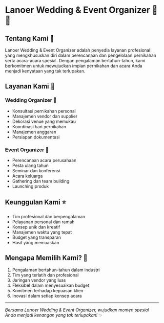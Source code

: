 # Lanoer Wedding & Event Organizer 💍✨

## Tentang Kami 🎯

Lanoer Wedding & Event Organizer adalah penyedia layanan profesional yang mengkhususkan diri dalam perencanaan dan pengelolaan pernikahan serta acara-acara spesial. Dengan pengalaman bertahun-tahun, kami berkomitmen untuk mewujudkan impian pernikahan dan acara Anda menjadi kenyataan yang tak terlupakan.

## Layanan Kami 🎁

### Wedding Organizer 💒

-   Konsultasi pernikahan personal
-   Manajemen vendor dan supplier
-   Dekorasi venue yang memukau
-   Koordinasi hari pernikahan
-   Manajemen anggaran
-   Persiapan dokumentasi

### Event Organizer 🎉

-   Perencanaan acara perusahaan
-   Pesta ulang tahun
-   Seminar dan konferensi
-   Acara keluarga
-   Gathering dan team building
-   Launching produk

## Keunggulan Kami ⭐

-   Tim profesional dan berpengalaman
-   Pelayanan personal dan ramah
-   Konsep unik dan kreatif
-   Manajemen waktu yang tepat
-   Budget yang transparan
-   Hasil yang memuaskan

## Mengapa Memilih Kami? 🤝

1. Pengalaman bertahun-tahun dalam industri
2. Tim yang terlatih dan profesional
3. Jaringan vendor yang luas
4. Fleksibel dalam menyesuaikan budget
5. Komitmen terhadap kepuasan klien
6. Inovasi dalam setiap konsep acara

---

_Bersama Lanoer Wedding & Event Organizer, wujudkan momen spesial Anda menjadi kenangan yang tak terlupakan!_ ✨

